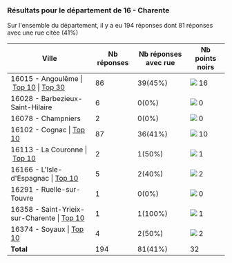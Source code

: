 ### Résultats pour le département de 16 - Charente

Sur l'ensemble du département, il y a eu 194 réponses dont 81 réponses avec une rue citée (41%)

| Ville | Nb réponses | Nb réponses avec rue | Nb points noirs |
|-------------|-------------|----------------------|-----------------|
|16015 - Angoulême&nbsp;&#124;&nbsp;<a href='16015 - Angoulême_top10.md'>Top 10</a>&nbsp;&#124;&nbsp;<a href='16015 - Angoulême_top16.md'>Top 30</a>|86|39(45%)|<img src="../../img/bar_50.gif" />&nbsp;16|
|16028 - Barbezieux-Saint-Hilaire|6|0(0%)|<img src="../../img/bar_0.gif" />&nbsp;0|
|16078 - Champniers|2|0(0%)|<img src="../../img/bar_0.gif" />&nbsp;0|
|16102 - Cognac&nbsp;&#124;&nbsp;<a href='16102 - Cognac_top10.md'>Top 10</a>|87|36(41%)|<img src="../../img/bar_31.gif" />&nbsp;10|
|16113 - La Couronne&nbsp;&#124;&nbsp;<a href='16113 - La Couronne_top1.md'>Top 10</a>|2|1(50%)|<img src="../../img/bar_3.gif" />&nbsp;1|
|16166 - L'Isle-d'Espagnac&nbsp;&#124;&nbsp;<a href='16166 - L_Isle-d_Espagnac_top2.md'>Top 10</a>|5|2(40%)|<img src="../../img/bar_6.gif" />&nbsp;2|
|16291 - Ruelle-sur-Touvre|1|0(0%)|<img src="../../img/bar_0.gif" />&nbsp;0|
|16358 - Saint-Yrieix-sur-Charente&nbsp;&#124;&nbsp;<a href='16358 - Saint-Yrieix-sur-Charente_top1.md'>Top 10</a>|1|1(100%)|<img src="../../img/bar_3.gif" />&nbsp;1|
|16374 - Soyaux&nbsp;&#124;&nbsp;<a href='16374 - Soyaux_top2.md'>Top 10</a>|4|2(50%)|<img src="../../img/bar_6.gif" />&nbsp;2|
| **Total** |194|81(41%)|32|
